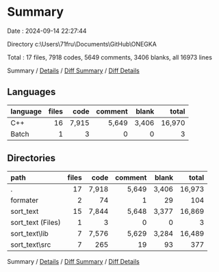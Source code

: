 # Summary

Date : 2024-09-14 22:27:44

Directory c:\\Users\\71fru\\Documents\\GitHub\\ONEGKA

Total : 17 files,  7918 codes, 5649 comments, 3406 blanks, all 16973 lines

Summary / [Details](details.md) / [Diff Summary](diff.md) / [Diff Details](diff-details.md)

## Languages
| language | files | code | comment | blank | total |
| :--- | ---: | ---: | ---: | ---: | ---: |
| C++ | 16 | 7,915 | 5,649 | 3,406 | 16,970 |
| Batch | 1 | 3 | 0 | 0 | 3 |

## Directories
| path | files | code | comment | blank | total |
| :--- | ---: | ---: | ---: | ---: | ---: |
| . | 17 | 7,918 | 5,649 | 3,406 | 16,973 |
| formater | 2 | 74 | 1 | 29 | 104 |
| sort_text | 15 | 7,844 | 5,648 | 3,377 | 16,869 |
| sort_text (Files) | 1 | 3 | 0 | 0 | 3 |
| sort_text\\lib | 7 | 7,576 | 5,629 | 3,284 | 16,489 |
| sort_text\\src | 7 | 265 | 19 | 93 | 377 |

Summary / [Details](details.md) / [Diff Summary](diff.md) / [Diff Details](diff-details.md)